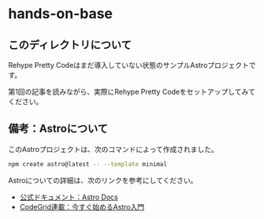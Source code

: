 # hands-on-base

## このディレクトリについて

Rehype Pretty Codeはまだ導入していない状態のサンプルAstroプロジェクトです。

第1回の記事を読みながら、実際にRehype Pretty Codeをセットアップしてみてください。

## 備考：Astroについて

このAstroプロジェクトは、次のコマンドによって作成されました。

```sh
npm create astro@latest -- --template minimal
```

Astroについての詳細は、次のリンクを参考にしてください。

- [公式ドキュメント：Astro Docs](https://docs.astro.build/ja/getting-started/)
- [CodeGrid連載：今すぐ始めるAstro入門](https://www.codegrid.net/series/2022-astro/)
